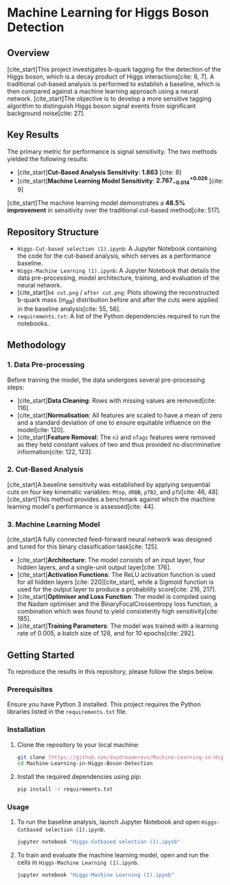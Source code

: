 # Machine Learning for Higgs Boson Detection

## Overview

[cite_start]This project investigates b-quark tagging for the detection of the Higgs boson, which is a decay product of Higgs interactions[cite: 6, 7]. A traditional cut-based analysis is performed to establish a baseline, which is then compared against a machine learning approach using a neural network. [cite_start]The objective is to develop a more sensitive tagging algorithm to distinguish Higgs boson signal events from significant background noise[cite: 27].

## Key Results

The primary metric for performance is signal sensitivity. The two methods yielded the following results:

-   [cite_start]**Cut-Based Analysis Sensitivity**: **1.863** [cite: 8]
-   [cite_start]**Machine Learning Model Sensitivity**: **$2.767_{-0.014}^{+0.026}$** [cite: 9]

[cite_start]The machine learning model demonstrates a **48.5% improvement** in sensitivity over the traditional cut-based method[cite: 517].

## Repository Structure

-   `Higgs-Cut-based selection (1).ipynb`: A Jupyter Notebook containing the code for the cut-based analysis, which serves as a performance baseline.
-   `Higgs-Machine Learning (1).ipynb`: A Jupyter Notebook that details the data pre-processing, model architecture, training, and evaluation of the neural network.
-   [cite_start]`b4 cut.png` / `after cut.png`: Plots showing the reconstructed b-quark mass ($m_{BB}$) distribution before and after the cuts were applied in the baseline analysis[cite: 55, 56].
-   `requirements.txt`: A list of the Python dependencies required to run the notebooks.

## Methodology

### 1. Data Pre-processing

Before training the model, the data undergoes several pre-processing steps:
-   [cite_start]**Data Cleaning**: Rows with missing values are removed[cite: 116].
-   [cite_start]**Normalisation**: All features are scaled to have a mean of zero and a standard deviation of one to ensure equitable influence on the model[cite: 120].
-   [cite_start]**Feature Removal**: The `nJ` and `nTags` features were removed as they held constant values of two and thus provided no discriminative information[cite: 122, 123].

### 2. Cut-Based Analysis

[cite_start]A baseline sensitivity was established by applying sequential cuts on four key kinematic variables: `Mtop`, `dRBB`, `pTB2`, and `pTV`[cite: 46, 48]. [cite_start]This method provides a benchmark against which the machine learning model's performance is assessed[cite: 44].

### 3. Machine Learning Model

[cite_start]A fully connected feed-forward neural network was designed and tuned for this binary classification task[cite: 125].
-   [cite_start]**Architecture**: The model consists of an input layer, four hidden layers, and a single-unit output layer[cite: 176].
-   [cite_start]**Activation Functions**: The ReLU activation function is used for all hidden layers [cite: 220][cite_start], while a Sigmoid function is used for the output layer to produce a probability score[cite: 216, 217].
-   [cite_start]**Optimiser and Loss Function**: The model is compiled using the Nadam optimiser and the BinaryFocalCrossentropy loss function, a combination which was found to yield consistently high sensitivity[cite: 185].
-   [cite_start]**Training Parameters**: The model was trained with a learning rate of 0.005, a batch size of 128, and for 10 epochs[cite: 292].

## Getting Started

To reproduce the results in this repository, please follow the steps below.

### Prerequisites

Ensure you have Python 3 installed. This project requires the Python libraries listed in the `requirements.txt` file.

### Installation

1.  Clone the repository to your local machine:
    ```bash
    git clone [https://github.com/daydreamerovo/Machine-Learning-in-Higgs-Boson-Detection.git](https://github.com/daydreamerovo/Machine-Learning-in-Higgs-Boson-Detection.git)
    cd Machine-Learning-in-Higgs-Boson-Detection
    ```

2.  Install the required dependencies using pip:
    ```bash
    pip install -r requirements.txt
    ```

### Usage

1.  To run the baseline analysis, launch Jupyter Notebook and open `Higgs-Cutbased selection (1).ipynb`.
    ```bash
    jupyter notebook "Higgs-Cutbased selection (1).ipynb"
    ```
2.  To train and evaluate the machine learning model, open and run the cells in `Higgs-Machine Learning (1).ipynb`.
    ```bash
    jupyter notebook "Higgs-Machine Learning (1).ipynb"
    ```
